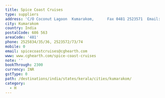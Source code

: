 ```yaml
---
title: Spice Coast Cruises
type: suppliers
address: 'C/O Coconut Lagoon  Kumarakom,      Fax 0481 2523571  Email:   '
city: Kumarakom
country: India
postalCode: 686 563
areaCode: '481'
phone: 2525834/35/36, 2523572/73/74
mobile: 0
email: spicecoastcruises@cghearth.com
www: www.cghearth.com/spice-coast-cruises
note: ''
bookThrough: 2300
currency: INR
gstType: 0
path: /destinations/india/states/kerala/cities/kumarakom/
category:
  - H
---
```



